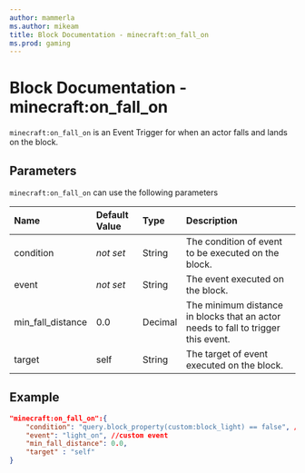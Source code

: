 ```yaml
---
author: mammerla
ms.author: mikeam
title: Block Documentation - minecraft:on_fall_on
ms.prod: gaming
---
```


# Block Documentation - minecraft:on_fall_on

`minecraft:on_fall_on` is an Event Trigger for when an actor falls and lands on the block.

## Parameters

`minecraft:on_fall_on` can use the following parameters

|Name |Default Value  |Type  |Description  |
|:----------|:----------|:----------|:----------|
|condition|*not set* | String|  The condition of event to be executed on the block. |
|event|*not set* | String|  The event executed on the block. |
|min_fall_distance| 0.0| Decimal|  The minimum distance in blocks that an actor needs to fall to trigger this event. |
| target| self| String| The target of event executed on the block. |

## Example

```json
"minecraft:on_fall_on":{
    "condition": "query.block_property(custom:block_light) == false", //custom condition
    "event": "light_on", //custom event
    "min_fall_distance": 0.0,
    "target" : "self"
}
```
